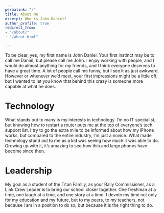 ```yaml
---
permalink: "/"
title: About Me
excerpt: Who is John Daniel?
author_profile: true
redirect_from:
- "/about/"
- "/about.html"

---
```

To be clear, yes, my first name is John Daniel. Your first instinct may be to call me Daniel, but please call me John. I enjoy working with people, and I would do almost anything for my friends, and I think everyone deserves to have a great time. A lot of people call me funny, but I see it as just awkward. However or whenever we’d meet, your first impressions might be a little off, but I wanted to let you know that behind this crazy is someone more capable at what he does.

# **Technology**

What stands out to many is my interests in technology. I’m no IT specialist, but knowing how to restart a router puts me at the top of everyone’s tech support list. I try to go the extra mile to be informed about how my iPhone works, but compared to the entire industry, I’m just a novice. What made technology stand out to me as a kid was seeing how much it was able to do. Growing up with it, it’s amazing to see how thin and large phones have become since then.

# **Leadership**

My goal as a student of the Titan Family, as your Rally Commissioner, as a Link Crew Leader is to bring our school closer together. One freshman at a time, one laugh at a time, and one story at a time. I devote my time not only for my education and my future, but to my peers, to my teachers, not because I am in a position to do so, but because it is the right thing to do.
